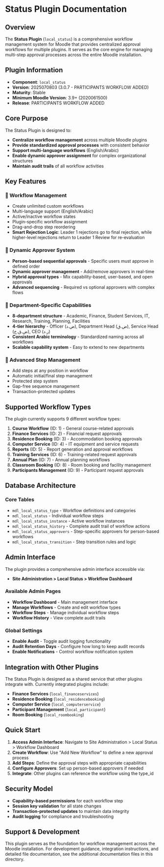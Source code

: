 # Status Plugin Documentation

## Overview

The **Status Plugin** (`local_status`) is a comprehensive workflow management system for Moodle that provides centralized approval workflows for multiple plugins. It serves as the core engine for managing multi-step approval processes across the entire Moodle installation.

## Plugin Information

- **Component**: `local_status`
- **Version**: 2025070803 (3.0.7 - PARTICIPANTS WORKFLOW ADDED)
- **Maturity**: Stable
- **Minimum Moodle Version**: 3.9+ (2020061500)
- **Release**: PARTICIPANTS WORKFLOW ADDED

## Core Purpose

The Status Plugin is designed to:
- **Centralize workflow management** across multiple Moodle plugins
- **Provide standardized approval processes** with consistent behavior
- **Support multi-language workflows** (English/Arabic)
- **Enable dynamic approver assignment** for complex organizational structures
- **Maintain audit trails** of all workflow activities

## Key Features

### 🔄 Workflow Management
- Create unlimited custom workflows
- Multi-language support (English/Arabic)
- Active/inactive workflow states
- Plugin-specific workflow assignment
- Drag-and-drop step reordering
- **Smart Rejection Logic**: Leader 1 rejections go to final rejection, while higher-level rejections return to Leader 1 Review for re-evaluation

### 👥 Dynamic Approver System
- **Person-based sequential approvals** - Specific users must approve in defined order
- **Dynamic approver management** - Add/remove approvers in real-time
- **Hybrid approval types** - Mix capability-based, user-based, and open approvals
- **Advanced sequencing** - Required vs optional approvers with complex flows

### 🏢 Department-Specific Capabilities
- **8-department structure** - Academic, Finance, Student Services, IT, Research, Training, Planning, Facilities
- **4-tier hierarchy** - Officer (ض.د), Department Head (ض.ق), Service Head (ض.ق.خ), CEO (ر.د)
- **Consistent Arabic terminology** - Standardized naming across all workflows
- **Scalable capability system** - Easy to extend to new departments

### 🔧 Advanced Step Management
- Add steps at any position in workflow
- Automatic initial/final step management
- Protected step system
- Gap-free sequence management
- Transaction-protected updates

## Supported Workflow Types

The plugin currently supports 9 different workflow types:

1. **Course Workflow** (ID: 1) - General course-related approvals
2. **Finance Services** (ID: 2) - Financial request approvals
3. **Residence Booking** (ID: 3) - Accommodation booking approvals
4. **Computer Service** (ID: 4) - IT equipment and service requests
5. **Reports** (ID: 5) - Report generation and approval workflows
6. **Training Services** (ID: 6) - Training-related request approvals
7. **Annual Plan** (ID: 7) - Annual planning workflows
8. **Classroom Booking** (ID: 8) - Room booking and facility management
9. **Participants Management** (ID: 9) - Participant request approvals

## Database Architecture

### Core Tables
- `mdl_local_status_type` - Workflow definitions and categories
- `mdl_local_status` - Individual workflow steps
- `mdl_local_status_instance` - Active workflow instances
- `mdl_local_status_history` - Complete audit trail of workflow actions
- `mdl_local_status_approvers` - Step-specific approvers for person-based workflows
- `mdl_local_status_transition` - Step transition rules and logic

## Admin Interface

The plugin provides a comprehensive admin interface accessible via:
- **Site Administration > Local Status > Workflow Dashboard**

### Available Admin Pages
- **Workflow Dashboard** - Main management interface
- **Manage Workflows** - Create and edit workflow types
- **Workflow Steps** - Manage individual workflow steps
- **Workflow History** - View complete audit trails

### Global Settings
- **Enable Audit** - Toggle audit logging functionality
- **Audit Retention Days** - Configure how long to keep audit records
- **Enable Notifications** - Control workflow notification system

## Integration with Other Plugins

The Status Plugin is designed as a shared service that other plugins integrate with. Currently integrated plugins include:

- **Finance Services** (`local_financeservices`)
- **Residence Booking** (`local_residencebooking`)
- **Computer Service** (`local_computerservice`)
- **Participant Management** (`local_participant`)
- **Room Booking** (`local_roombooking`)

## Quick Start

1. **Access Admin Interface**: Navigate to Site Administration > Local Status > Workflow Dashboard
2. **Create Workflow**: Use "Add New Workflow" to define a new approval process
3. **Add Steps**: Define the approval steps with appropriate capabilities
4. **Configure Approvers**: Set up person-based approvers if needed
5. **Integrate**: Other plugins can reference the workflow using the type_id

## Security Model

- **Capability-based permissions** for each workflow step
- **Session key validation** for all state changes
- **Transaction-protected updates** to maintain data integrity
- **Audit logging** for compliance and troubleshooting

## Support & Development

This plugin serves as the foundation for workflow management across the Moodle installation. For development guidance, integration instructions, and detailed file documentation, see the additional documentation files in this directory. 